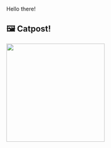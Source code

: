 Hello there!



## 🖼️ Catpost!

<sub>
    <img src="https://cdn2.thecatapi.com/images/Vwcquh4ql.png" height="256">
</sub>

